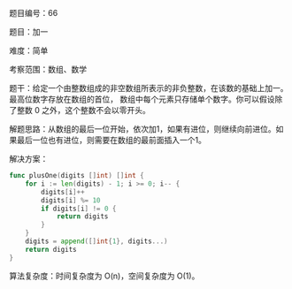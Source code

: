 题目编号：66

题目：加一

难度：简单

考察范围：数组、数学

题干：给定一个由整数组成的非空数组所表示的非负整数，在该数的基础上加一。最高位数字存放在数组的首位， 数组中每个元素只存储单个数字。你可以假设除了整数 0 之外，这个整数不会以零开头。

解题思路：从数组的最后一位开始，依次加1，如果有进位，则继续向前进位。如果最后一位也有进位，则需要在数组的最前面插入一个1。

解决方案：

```go
func plusOne(digits []int) []int {
    for i := len(digits) - 1; i >= 0; i-- {
        digits[i]++
        digits[i] %= 10
        if digits[i] != 0 {
            return digits
        }
    }
    digits = append([]int{1}, digits...)
    return digits
}
```

算法复杂度：时间复杂度为 O(n)，空间复杂度为 O(1)。